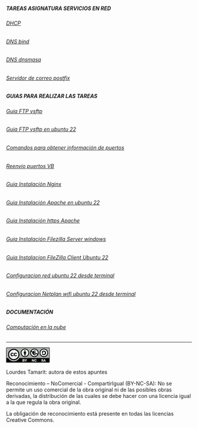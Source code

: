 ##### TAREAS ASIGNATURA SERVICIOS EN RED
###### [DHCP](docs/DHCP.md)
###### [DNS bind](docs/dnsbind.md)
###### [DNS dnsmasq](docs/dnsmasq.md)
###### [Servidor de correo postfix](docs/instalacion_postfix_ubuntu.md)

##### GUIAS PARA REALIZAR LAS TAREAS
###### [Guia FTP vsftp](docs1/vsftp.md)
###### [Guia FTP vsftp en ubuntu 22](docs1/instalacion_vsftpd.md)
###### [Comandos para obtener información de puertos](docs1/puertos-comandos.md)
###### [Reenvio puertos VB](docs1/puertosVB.md)
###### [Guia Instalación Nginx](docs1/instalacion_nginx.md)
###### [Guia Instalación Apache en ubuntu 22](docs1/guia_instalacion_apache_ubuntu.md)
###### [Guia Instalación https Apache](docs1/https.md)
###### [Guia Instalación Filezilla Server windows](docs1/Guia_Instalacion_FileZilla_Server.md)
###### [Guia Instalacion FileZilla Client Ubuntu 22](docs1/Guia_Instalacion_FileZilla_Client_Ubuntu.md)
###### [Configuracion red ubuntu 22 desde terminal](docs1/configuracion_red_ubuntu22.md)
###### [Configuracion Netplan wifi ubuntu 22 desde terminal](docs1/Configuracion_Netplan_WiFi.md)

##### DOCUMENTACIÓN
###### [Computación en la nube](docs1/Computacion_en_la_Nube.md)



--------------------------------------------------------------------------------------------------------------------------------------------
![imagen licencia](/img/licencia.png)

Lourdes Tamarit: autora de estos apuntes

Reconocimiento – NoComercial - CompartirIgual (BY-NC-SA): No se permite un uso comercial de la obra original ni de las posibles obras derivadas, la distribución de las cuales se debe hacer con una licencia igual a la que regula la obra original.

La obligación de reconocimiento está presente en todas las licencias Creative Commons.
